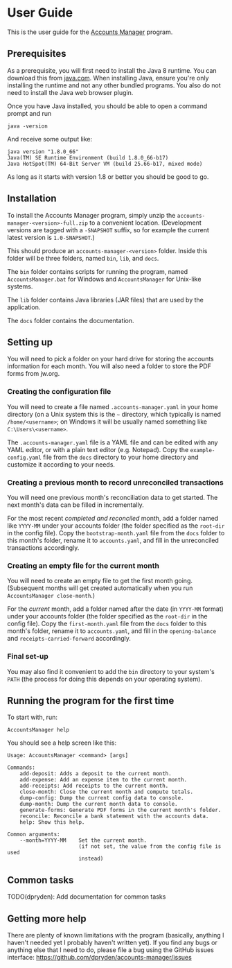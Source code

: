 # User Guide

This is the user guide for the
[Accounts Manager](http://github.com/dpryden/accounts-manager) program.

## Prerequisites

As a prerequisite, you will first need to install the Java 8 runtime.
You can download this from [java.com](http://www.java.com/). When installing
Java, ensure you're only installing the runtime and not any other bundled
programs. You also do not need to install the Java web browser plugin.

Once you have Java installed, you should be able to open a command prompt
and run

    java -version

And receive some output like:

    java version "1.8.0_66"
    Java(TM) SE Runtime Environment (build 1.8.0_66-b17)
    Java HotSpot(TM) 64-Bit Server VM (build 25.66-b17, mixed mode)

As long as it starts with version 1.8 or better you should be good to go.

## Installation

To install the Accounts Manager program, simply unzip the
`accounts-manager-<version>-full.zip` to a convenient location.
(Development versions are tagged with a `-SNAPSHOT` suffix, so for example
the current latest version is `1.0-SNAPSHOT`.)

This should produce an `accounts-manager-<version>` folder. Inside this
folder will be three folders, named `bin`, `lib`, and `docs`.

The `bin` folder contains scripts for running the program, named
`AccountsManager.bat` for Windows and `AccountsManager` for Unix-like systems.

The `lib` folder contains Java libraries (JAR files) that are used by the
application.

The `docs` folder contains the documentation.

## Setting up

You will need to pick a folder on your hard drive for storing the accounts
information for each month. You will also need a folder to store the PDF
forms from jw.org.

### Creating the configuration file

You will need to create a file named `.accounts-manager.yaml` in your home
directory (on a Unix system this is the `~` directory, which typically is
named `/home/<username>`; on Windows it will be usually named something like
`C:\Users\<username>`.

The `.accounts-manager.yaml` file is a YAML file and can be edited with any
YAML editor, or with a plain text editor (e.g. Notepad). Copy the
`example-config.yaml` file from the `docs` directory to your home directory
and customize it according to your needs.

### Creating a previous month to record unreconciled transactions

You will need one previous month's reconciliation data to get started.
The next month's data can be filled in incrementally.

For the most recent *completed and reconciled* month, add a folder named
like `YYYY-MM` under your accounts folder (the folder specified as the
`root-dir` in the config file). Copy the `bootstrap-month.yaml` file from
the `docs` folder to this month's folder, rename it to `accounts.yaml`,
and fill in the unreconciled transactions accordingly.

### Creating an empty file for the current month

You will need to create an empty file to get the first month going.
(Subsequent months will get created automatically when you run
`AccountsManager close-month`.)

For the *current* month, add a folder named after the date (in `YYYY-MM`
format) under your accounts folder (the folder specified as the `root-dir`
in the config file). Copy the `first-month.yaml` file from the `docs`
folder to this month's folder, rename it to `accounts.yaml`, and fill in
the `opening-balance` and `receipts-carried-forward` accordingly.

### Final set-up

You may also find it convenient to add the `bin` directory to your system's
`PATH` (the process for doing this depends on your operating system).

## Running the program for the first time

To start with, run:

    AccountsManager help

You should see a help screen like this:

    Usage: AccountsManager <command> [args]

    Commands:
        add-deposit: Adds a deposit to the current month.
        add-expense: Add an expense item to the current month.
        add-receipts: Add receipts to the current month.
        close-month: Close the current month and compute totals.
        dump-config: Dump the current config data to console.
        dump-month: Dump the current month data to console.
        generate-forms: Generate PDF forms in the current month's folder.
        reconcile: Reconcile a bank statement with the accounts data.
        help: Show this help.

    Common arguments:
        --month=YYYY-MM    Set the current month.
                           (if not set, the value from the config file is used
                           instead)


## Common tasks

TODO(dpryden): Add documentation for common tasks

## Getting more help

There are plenty of known limitations with the program (basically, anything
I haven't needed yet I probably haven't written yet). If you find any bugs
or anything else that I need to do, please file a bug using the GitHub
issues interface: https://github.com/dpryden/accounts-manager/issues

